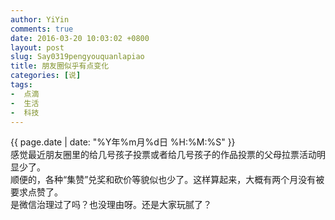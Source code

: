 ```yaml
---
author: YiYin
comments: true
date: 2016-03-20 10:03:02 +0800
layout: post
slug: Say0319pengyouquanlapiao
title: 朋友圈似乎有点变化
categories: [说]
tags:
-  点滴
-  生活
-  科技
---
```

<div class="saying">
<div class="timestamp">{{ page.date | date: "%Y年%m月%d日 %H:%M:%S" }}</div>
感觉最近朋友圈里的给几号孩子投票或者给几号孩子的作品投票的父母拉票活动明显少了。<br/>
顺便的，各种“集赞”兑奖和砍价等貌似也少了。这样算起来，大概有两个月没有被要求点赞了。<br/>
是微信治理过了吗？也没理由呀。还是大家玩腻了？
</div>
